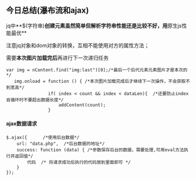 ## 今日总结(瀑布流和ajax)

jq中**$(字符串)**创建元素虽然简单但解析字符串性能还是比较不好，用**原生js性能最优**

注意jq对象和dom对象的转换，互相不能使用对方的属性方法；

需要**本次图片加载完后**再进行下一次递归任务

```
var img = nContent.find("img:last")[0];/*最后一个后代元素元素图片才是本次的*/
   img.onload = function () { /*本次图片加载完成后才继续下一次操作，不会获取不到宽高*/
                if( index < count && index < dataLen){  /*还要防止index自循环时不要超出数据长度*/
                    addContent(count);
                }
```

#### ajax数据请求

```
$.ajax({      /*使用后台数据*/
    url: "data.php",  /*后台数据的地址*/
    success: function (data) { /*参数保存后台的数据，需要处理,可用eval方法执行并返回值*/
        代码  /* 将请求成功后执行的代码放到里面即可 */
    }
});
```
